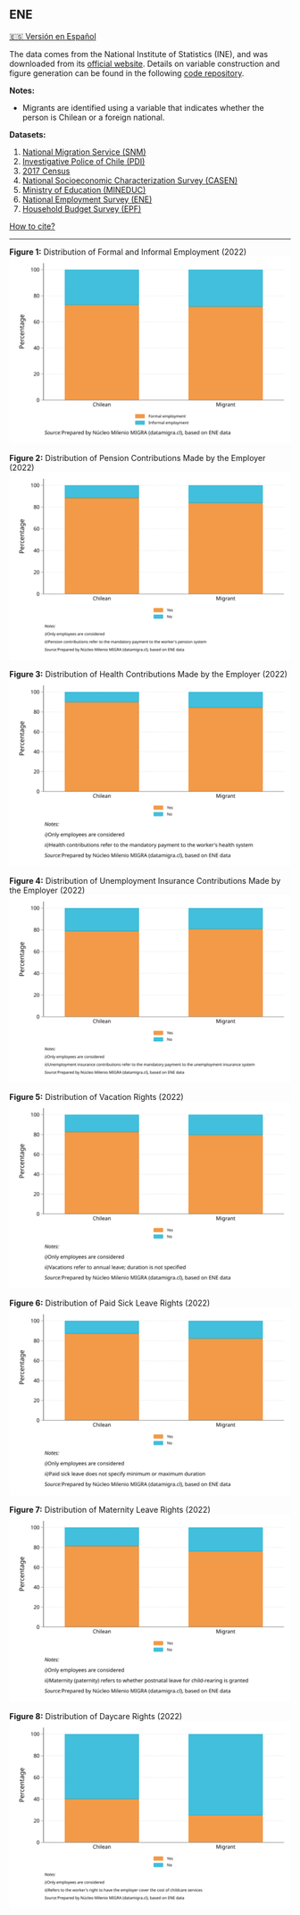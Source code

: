 ## ENE  

[🇪🇸 Versión en Español](../ENE.html)


The data comes from the National Institute of Statistics (INE), and was downloaded from its [official website](https://www.ine.gob.cl/estadisticas/sociales/mercado-laboral/ocupacion-y-desocupacion). Details on variable construction and figure generation can be found in the following [code repository](https://github.com/NucleoMIGRA/migra/tree/main/eng/ENE).  

**Notes:**  
- Migrants are identified using a variable that indicates whether the person is Chilean or a foreign national.  

**Datasets:**
1. [National Migration Service (SNM)](./SNM.MD)
2. [Investigative Police of Chile (PDI)](./PDI.MD)
3. [2017 Census](./CENSO.MD)
4. [National Socioeconomic Characterization Survey (CASEN)](./CASEN.MD)
5. [Ministry of Education (MINEDUC)](./MINEDUC.MD)
6. [National Employment Survey (ENE)](./ENE.MD)
7. [Household Budget Survey (EPF)](./EPF.MD)

[How to cite?](./citation.md)

---

**Figure 1:** Distribution of Formal and Informal Employment (2022)  
![figura_1](https://raw.githubusercontent.com/NucleoMIGRA/migra/0429a3751ab6019093f77c141d33ea51fc527140/eng/ENE/figures_svg/figura_1.svg)

**Figure 2:** Distribution of Pension Contributions Made by the Employer (2022)  
![figura_2](https://raw.githubusercontent.com/NucleoMIGRA/migra/0429a3751ab6019093f77c141d33ea51fc527140/eng/ENE/figures_svg/figura_2.svg)

**Figure 3:** Distribution of Health Contributions Made by the Employer (2022)  
![figura_3](https://raw.githubusercontent.com/NucleoMIGRA/migra/0429a3751ab6019093f77c141d33ea51fc527140/eng/ENE/figures_svg/figura_3.svg)

**Figure 4:** Distribution of Unemployment Insurance Contributions Made by the Employer (2022)  
![figura_4](https://raw.githubusercontent.com/NucleoMIGRA/migra/0429a3751ab6019093f77c141d33ea51fc527140/eng/ENE/figures_svg/figura_4.svg)

**Figure 5:** Distribution of Vacation Rights (2022)  
![figura_5](https://raw.githubusercontent.com/NucleoMIGRA/migra/0429a3751ab6019093f77c141d33ea51fc527140/eng/ENE/figures_svg/figura_5.svg)

**Figure 6:** Distribution of Paid Sick Leave Rights (2022)  
![figura_6](https://raw.githubusercontent.com/NucleoMIGRA/migra/0429a3751ab6019093f77c141d33ea51fc527140/eng/ENE/figures_svg/figura_6.svg)

**Figure 7:** Distribution of Maternity Leave Rights (2022)  
![figura_7](https://raw.githubusercontent.com/NucleoMIGRA/migra/0429a3751ab6019093f77c141d33ea51fc527140/eng/ENE/figures_svg/figura_7.svg)

**Figure 8:** Distribution of Daycare Rights (2022)  
![figura_8](https://raw.githubusercontent.com/NucleoMIGRA/migra/0429a3751ab6019093f77c141d33ea51fc527140/eng/ENE/figures_svg/figura_8.svg)

